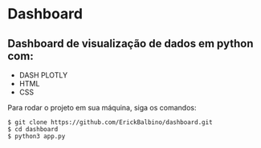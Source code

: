 # Dashboard
## Dashboard de visualização de dados em python com:
* DASH PLOTLY
* HTML
* CSS

Para rodar o projeto em sua máquina, siga os comandos:

```
$ git clone https://github.com/ErickBalbino/dashboard.git 
$ cd dashboard
$ python3 app.py
```
 
